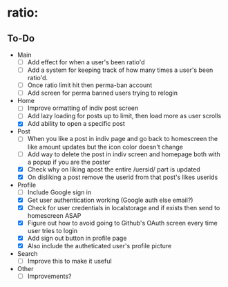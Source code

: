 # ratio:
## To-Do
* Main
    - [ ] Add effect for when a user's been ratio'd
    - [ ] Add a system for keeping track of how many times a user's been ratio'd.
    - [ ] Once ratio limit hit then perma-ban account
    - [ ] Add screen for perma banned users trying to relogin
* Home
    - [ ] Improve ormatting of indiv post screen
    - [ ] Add lazy loading for posts up to limit, then load more as user scrolls
    - [x] Add ability to open a specific post
* Post
    - [ ] When you like a post in indiv page and go back to homescreen the like amount updates but the icon color doesn't change
    - [ ] Add way to delete the post in indiv screen and homepage both with a popup if you are the poster
    - [x] Check why on liking apost the entire /uersid/ part is updated
    - [x] On disliking a post remove the userid from that post's likes userids
* Profile
    - [ ] Include Google sign in
    - [x] Get user authentication working (Google auth else email?)
    - [x] Check for user credentials in localstorage and if exists then send to homescreen ASAP
    - [x] Figure out how to avoid going to Github's OAuth screen every time user tries to login
    - [x] Add sign out button in profile page
    - [x] Also include the autheticated user's profile picture
* Search
    - [ ] Improve this to make it useful
* Other
    - [ ] Improvements?